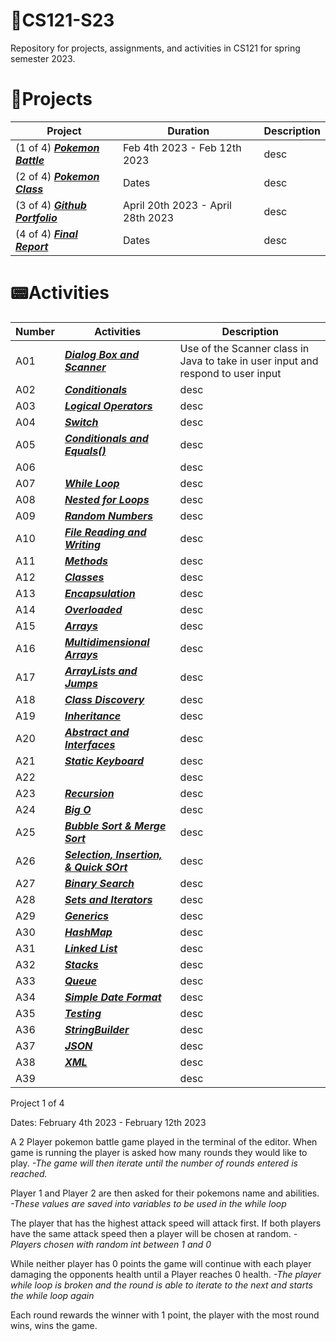 # 📁**CS121-S23**
Repository for projects, assignments, and activities in CS121 for spring semester 2023.


# 🔨Projects

| Project | Duration | Description |
| ------------- | ------------- | ------------- |
| (1 of 4) **_[Pokemon Battle](https://github.com/Oluwa-Temmy/CS121-S23/tree/main/Projects/Project1)_** | Feb 4th 2023 - Feb 12th 2023 | desc |
| (2 of 4) **_[Pokemon Class](https://github.com/Oluwa-Temmy/CS121-S23/tree/main/Projects/Project2_Pokemon_Class)_** | Dates | desc |
| (3 of 4) **_[Github Portfolio](https://github.com/Oluwa-Temmy/CS121-S23)_** | April 20th 2023 - April 28th 2023 | desc |
| (4 of 4) **_[Final Report]()_** | Dates | desc |



# :pager:Activities

| Number | Activities | Description |
| ------------- | ------------- | ------------- |
| A01 | **_[Dialog Box and Scanner](https://github.com/Oluwa-Temmy/CS121-S23/tree/main/activities/activity1)_** | Use of the Scanner class in Java to take in user input and respond to user input |
| A02 | **_[Conditionals]()_** | desc |
| A03 | **_[Logical Operators](https://github.com/Oluwa-Temmy/CS121-S23/tree/main/activities/activity3)_** | desc |
| A04 | **_[Switch](https://github.com/Oluwa-Temmy/CS121-S23/tree/main/activities/activity_4)_** | desc |
| A05 | **_[Conditionals and Equals()](https://github.com/Oluwa-Temmy/CS121-S23/tree/main/activities/activity_5)_** | desc |
| A06 | **_[]()_** | desc |
| A07 | **_[While Loop](https://github.com/Oluwa-Temmy/CS121-S23/tree/main/activities/activity_7)_** | desc |
| A08 | **_[Nested for Loops](https://github.com/Oluwa-Temmy/CS121-S23/tree/main/activities/nestedForLoopsActivity8)_** | desc |
| A09 | **_[Random Numbers](https://github.com/Oluwa-Temmy/CS121-S23/tree/main/activities/activity%209)_** | desc |
| A10 | **_[File Reading and Writing](https://github.com/Oluwa-Temmy/CS121-S23/tree/main/activities/FileAvtivityactivity10)_** | desc |
| A11 | **_[Methods](https://github.com/Oluwa-Temmy/CS121-S23/tree/main/activities/activity11)_** | desc |
| A12 | **_[Classes](https://github.com/Oluwa-Temmy/CS121-S23/tree/main/activities/activity12)_** | desc |
| A13 | **_[Encapsulation](https://github.com/Oluwa-Temmy/CS121-S23/tree/main/activities/activity13_packages)_** | desc |
| A14 | **_[Overloaded](https://github.com/Oluwa-Temmy/CS121-S23/tree/main/activities/activity14_overloaded)_** | desc |
| A15 | **_[Arrays](https://github.com/Oluwa-Temmy/CS121-S23/tree/main/activities/activity15)_** | desc |
| A16 | **_[Multidimensional Arrays](https://github.com/Oluwa-Temmy/CS121-S23/tree/main/activities/activity16)_** | desc |
| A17 | **_[ArrayLists and Jumps](https://github.com/Oluwa-Temmy/CS121-S23/tree/main/activities/activity17-arrayListDemo)_** | desc |
| A18 | **_[Class Discovery]()_** | desc |
| A19 | **_[Inheritance](https://github.com/Oluwa-Temmy/CS121-S23/tree/main/activities/activity_19Inheritance)_** | desc |
| A20 | **_[Abstract and Interfaces]()_** | desc |
| A21 | **_[Static Keyboard](https://github.com/Oluwa-Temmy/CS121-S23/tree/main/activities/activity21_staticActivity)_** | desc |
| A22 | **_[]()_** | desc |
| A23 | **_[Recursion](https://github.com/Oluwa-Temmy/CS121-S23/tree/main/activities/activity23_recursion)_** | desc |
| A24 | **_[Big O](https://github.com/Oluwa-Temmy/CS121-S23/tree/main/activities/activity24_BigOActivity)_** | desc |
| A25 | **_[Bubble Sort & Merge Sort](https://github.com/Oluwa-Temmy/CS121-S23/tree/main/activities/activity25_sortingActivity)_** | desc |
| A26 | **_[Selection, Insertion, & Quick SOrt](https://github.com/Oluwa-Temmy/CS121-S23/tree/main/activities/activity26_sortingActivity2)_** | desc |
| A27 | **_[Binary Search](https://github.com/Oluwa-Temmy/CS121-S23/tree/main/activities/activity27_BinarySearch)_** | desc |
| A28 | **_[Sets and Iterators](https://github.com/Oluwa-Temmy/CS121-S23/tree/main/activities/activity28_setAndIteratorActivity)_** | desc |
| A29 | **_[Generics](https://github.com/Oluwa-Temmy/CS121-S23/tree/main/activities/activity29_genericsActivity)_** | desc |
| A30 | **_[HashMap]()_** | desc |
| A31 | **_[Linked List](https://github.com/Oluwa-Temmy/CS121-S23/tree/main/activities/activity31_linkedListActivity)_** | desc |
| A32 | **_[Stacks](https://github.com/Oluwa-Temmy/CS121-S23/tree/main/activities/activity32_stacks)_** | desc |
| A33 | **_[Queue](https://github.com/Oluwa-Temmy/CS121-S23/tree/main/activities/activity33_QueueActivity)_** | desc |
| A34 | **_[Simple Date Format](https://github.com/Oluwa-Temmy/CS121-S23/tree/main/activities/activity34_dateFormat)_** | desc |
| A35 | **_[Testing](https://github.com/Oluwa-Temmy/CS121-S23/tree/main/activities/activity35_testingActivity)_** | desc |
| A36 | **_[StringBuilder](https://github.com/Oluwa-Temmy/CS121-S23/tree/main/activities/activity36_stringBuilder)_** | desc |
| A37 | **_[JSON](https://github.com/Oluwa-Temmy/CS121-S23/tree/main/activities/activity37_JSON)_** | desc |
| A38 | **_[XML]()_** | desc |
| A39 | **_[]()_** | desc |

Project 1 of 4

Dates: February 4th 2023 - February 12th 2023

A 2 Player pokemon battle game played in the terminal of the editor. When game is running the player is asked how
many rounds they would like to play. 
_-The game will then iterate until the number of rounds entered is reached._

Player 1 and Player 2 are then asked for their pokemons name and abilities. 
_-These values are saved into variables to be used in the while loop_

The player that has the highest attack speed will attack first. If both players have the same attack speed 
then a player will be chosen at random. 
_-Players chosen with random int between 1 and 0_

While neither player has 0 points the game will continue with each player damaging the opponents
health until a Player reaches 0 health.
_-The player while loop is broken and the round is able to iterate to the next and starts the while loop again_

Each round rewards the winner with 1 point, the player with the most round wins, wins the game.


